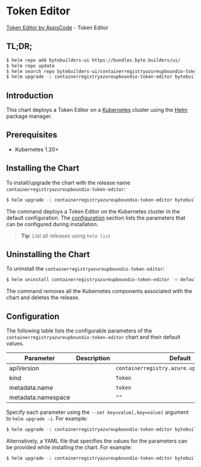 # Token Editor

[Token Editor by AppsCode](https://byte.builders) - Token Editor

## TL;DR;

```bash
$ helm repo add bytebuilders-ui https://bundles.byte.builders/ui/
$ helm repo update
$ helm search repo bytebuilders-ui/containerregistryazureupboundio-token-editor --version=v0.4.18
$ helm upgrade -i containerregistryazureupboundio-token-editor bytebuilders-ui/containerregistryazureupboundio-token-editor -n default --create-namespace --version=v0.4.18
```

## Introduction

This chart deploys a Token Editor on a [Kubernetes](http://kubernetes.io) cluster using the [Helm](https://helm.sh) package manager.

## Prerequisites

- Kubernetes 1.20+

## Installing the Chart

To install/upgrade the chart with the release name `containerregistryazureupboundio-token-editor`:

```bash
$ helm upgrade -i containerregistryazureupboundio-token-editor bytebuilders-ui/containerregistryazureupboundio-token-editor -n default --create-namespace --version=v0.4.18
```

The command deploys a Token Editor on the Kubernetes cluster in the default configuration. The [configuration](#configuration) section lists the parameters that can be configured during installation.

> **Tip**: List all releases using `helm list`

## Uninstalling the Chart

To uninstall the `containerregistryazureupboundio-token-editor`:

```bash
$ helm uninstall containerregistryazureupboundio-token-editor -n default
```

The command removes all the Kubernetes components associated with the chart and deletes the release.

## Configuration

The following table lists the configurable parameters of the `containerregistryazureupboundio-token-editor` chart and their default values.

|     Parameter      | Description |                         Default                         |
|--------------------|-------------|---------------------------------------------------------|
| apiVersion         |             | <code>containerregistry.azure.upbound.io/v1beta1</code> |
| kind               |             | <code>Token</code>                                      |
| metadata.name      |             | <code>token</code>                                      |
| metadata.namespace |             | <code>""</code>                                         |


Specify each parameter using the `--set key=value[,key=value]` argument to `helm upgrade -i`. For example:

```bash
$ helm upgrade -i containerregistryazureupboundio-token-editor bytebuilders-ui/containerregistryazureupboundio-token-editor -n default --create-namespace --version=v0.4.18 --set apiVersion=containerregistry.azure.upbound.io/v1beta1
```

Alternatively, a YAML file that specifies the values for the parameters can be provided while
installing the chart. For example:

```bash
$ helm upgrade -i containerregistryazureupboundio-token-editor bytebuilders-ui/containerregistryazureupboundio-token-editor -n default --create-namespace --version=v0.4.18 --values values.yaml
```
